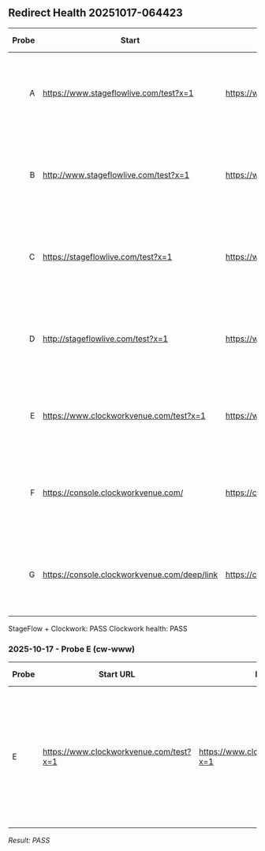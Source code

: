 ## Redirect Health 20251017-064423

| Probe | Start | Final | Status | Hops | Path+Query OK | Console Errs | 4xx/5xx | SW? | JSON | PNG |
|------:|-------|-------|--------|------|----------------|--------------|---------|-----|------|-----|
| A | https://www.stageflowlive.com/test?x=1 | https://www.clockworkvenue.com/test?x=1 | 200 | 301 -> 200 | OK | 0 | 0 | No | docs/_mcp-artifacts/mcp-REDIRECT-FINAL-20251017-064423-sfl-www-https.json | docs/_mcp-artifacts/mcp-REDIRECT-FINAL-20251017-064423-sfl-www-https.png |
| B | http://www.stageflowlive.com/test?x=1 | https://www.clockworkvenue.com/test?x=1 | 200 | 301 -> 307 -> 200 | OK | 0 | 0 | No | docs/_mcp-artifacts/mcp-REDIRECT-FINAL-20251017-064423-sfl-www-http.json | docs/_mcp-artifacts/mcp-REDIRECT-FINAL-20251017-064423-sfl-www-http.png |
| C | https://stageflowlive.com/test?x=1 | https://www.clockworkvenue.com/test?x=1 | 200 | 301 -> 200 | OK | 0 | 0 | No | docs/_mcp-artifacts/mcp-REDIRECT-FINAL-20251017-064423-sfl-apex-https.json | docs/_mcp-artifacts/mcp-REDIRECT-FINAL-20251017-064423-sfl-apex-https.png |
| D | http://stageflowlive.com/test?x=1 | https://www.clockworkvenue.com/test?x=1 | 200 | 301 -> 307 -> 200 | OK | 0 | 0 | No | docs/_mcp-artifacts/mcp-REDIRECT-FINAL-20251017-064423-sfl-apex-http.json | docs/_mcp-artifacts/mcp-REDIRECT-FINAL-20251017-064423-sfl-apex-http.png |
| E | https://www.clockworkvenue.com/test?x=1 | https://www.clockworkvenue.com/test?x=1 | 200 | 200 | OK | 0 | 0 | No | docs/_mcp-artifacts/mcp-REDIRECT-FINAL-20251017-064423-cw-www.json | docs/_mcp-artifacts/mcp-REDIRECT-FINAL-20251017-064423-cw-www.png |
| F | https://console.clockworkvenue.com/ | https://console.clockworkvenue.com/ | 200 | 200 | OK | 0 | 0 | No | docs/_mcp-artifacts/mcp-REDIRECT-FINAL-20251017-064423-cw-console-root.json | docs/_mcp-artifacts/mcp-REDIRECT-FINAL-20251017-064423-cw-console-root.png |
| G | https://console.clockworkvenue.com/deep/link | https://console.clockworkvenue.com/deep/link | 200 | 200 | OK | 0 | 0 | No | docs/_mcp-artifacts/mcp-REDIRECT-FINAL-20251017-064423-cw-console-deep.json | docs/_mcp-artifacts/mcp-REDIRECT-FINAL-20251017-064423-cw-console-deep.png |

StageFlow + Clockwork: PASS
Clockwork health: PASS
### 2025-10-17 - Probe E (cw-www)

| Probe | Start URL | Final URL | Status | Redirect Hops | Path+Query OK | Console Errs | 4xx/5xx | SW? | Artifacts |
|---|---|---|---:|---|---|---:|---:|---|---|
| E | https://www.clockworkvenue.com/test?x=1 | https://www.clockworkvenue.com/test?x=1 | 200 | 200 | OK | 0 | 0 | No | docs/_mcp-artifacts/mcp-REDIRECT-CHECK-20251017-034459-cw-www.json, docs/_mcp-artifacts/mcp-REDIRECT-CHECK-20251017-034459-cw-www.png |

_Result: PASS_
